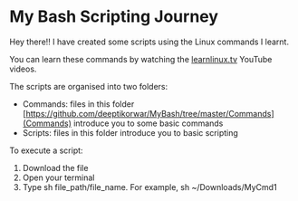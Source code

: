 # My Bash Scripting Journey

Hey there!! I have created some scripts using the Linux commands I learnt.

You can learn these commands by watching the [learnlinux.tv](https://www.youtube.com/channel/UCxQKHvKbmSzGMvUrVtJYnUA) YouTube videos.

The scripts are organised into two folders:
* Commands: files in this folder [https://github.com/deeptikorwar/MyBash/tree/master/Commands](Commands) introduce you to some basic commands
* Scripts: files in this folder introduce you to basic scripting

To execute a script:
1. Download the file
2. Open your terminal
3. Type sh file_path/file_name. For example, sh ~/Downloads/MyCmd1
